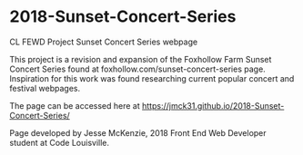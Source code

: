 # 2018-Sunset-Concert-Series
CL FEWD Project Sunset Concert Series webpage

This project is a revision and expansion of the Foxhollow Farm Sunset Concert Series found at foxhollow.com/sunset-concert-series page.
Inspiration for this work was found researching current popular concert and festival webpages.

The page can be accessed here at https://jmck31.github.io/2018-Sunset-Concert-Series/

Page developed by Jesse McKenzie, 2018 Front End Web Developer student at Code Louisville. 
